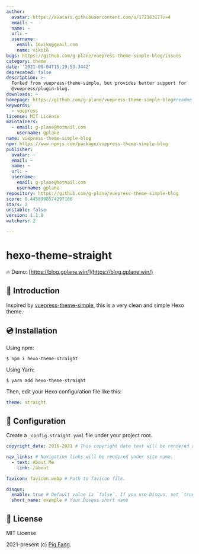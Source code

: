 ```yaml
---
author:
  avatar: https://avatars.githubusercontent.com/u/17216317?v=4
  email: ~
  name: ~
  url: ~
  username:
    email: 16viko@gmail.com
    name: viko16
bugs: https://github.com/g-plane/vuepress-theme-simple-blog/issues
category: theme
date: '2021-09-04T15:19:53.344Z'
deprecated: false
description: >-
  Forked from vuepress-theme-simple, but provides better support for
  @vuepress/plugin-blog.
downloads: ~
homepage: https://github.com/g-plane/vuepress-theme-simple-blog#readme
keywords:
  - vuepress
license: MIT License
maintainers:
  - email: g-plane@hotmail.com
    username: gplane
name: vuepress-theme-simple-blog
npm: https://www.npmjs.com/package/vuepress-theme-simple-blog
publisher:
  avatar: ~
  email: ~
  name: ~
  url: ~
  username:
    email: g-plane@hotmail.com
    username: gplane
repository: https://github.com/g-plane/vuepress-theme-simple-blog
score: 0.4458998574297186
stars: 2
unstable: false
version: 1.1.0
watchers: 2

---
```


# hexo-theme-straight

🔥 Demo: [https://blog.gplane.win/](https://blog.gplane.win/)

## 📘 Introduction

Inspired by [vuepress-theme-simple](https://github.com/viko16/vuepress-theme-simple), this is a very clean and simple Hexo theme.

## 💿 Installation

Using npm:

```
$ npm i hexo-theme-straight
```

Using Yarn:

```
$ yarn add hexo-theme-straight
```

Then, edit your Hexo configuration file like this:

```yaml
theme: straight
```

## 🔧 Configuration

Create a `_config.straight.yaml` file under your project root.

```yaml
copyright_date: 2016-2021 # This copyright date text will be rendered at footer.

nav_links: # Navigation links will be rendered under site name.
  - text: About Me
    link: /about

favicon: favicon.webp # Path to favicon file.

disqus:
  enable: true # Default value is `false`. If you use Disqus, set `true`.
  short_name: example # Your Disqus short name
```

## 📃 License

MIT License

2021-present (c) [Pig Fang](https://github.com/g-plane).
